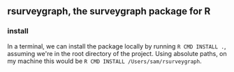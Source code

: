 ## rsurveygraph, the surveygraph package for R

### install

In a terminal, we can install the package locally by running `R CMD INSTALL .`,
assuming we're in the root directory of the project. Using absolute paths, on
my machine this would be `R CMD INSTALL /Users/sam/rsurveygraph`.
